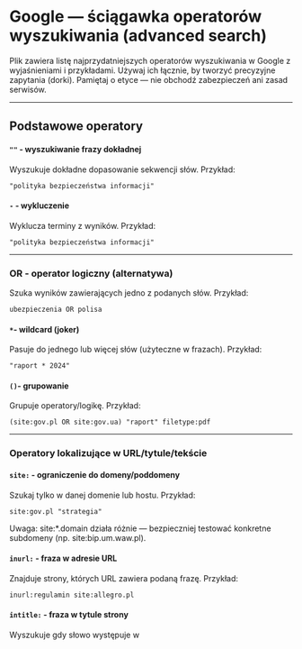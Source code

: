 # Google — ściągawka operatorów wyszukiwania (advanced search)

Plik zawiera listę najprzydatniejszych operatorów wyszukiwania w Google z wyjaśnieniami i przykładami. Używaj ich łącznie, by tworzyć precyzyjne zapytania (dorki). Pamiętaj o etyce — nie obchodź zabezpieczeń ani zasad serwisów.

---

## Podstawowe operatory

#### `""` - wyszukiwanie frazy dokładnej
Wyszukuje dokładne dopasowanie sekwencji słów.
Przykład:
```text
"polityka bezpieczeństwa informacji"
```
#### `-` - wykluczenie
Wyklucza terminy z wyników.
Przykład:
```text
"polityka bezpieczeństwa informacji"
```
---
### OR - operator logiczny (alternatywa)
Szuka wyników zawierających jedno z podanych słów.
Przykład:
```text
ubezpieczenia OR polisа
```
#### `*`- wildcard (joker)
Pasuje do jednego lub więcej słów (użyteczne w frazach).
Przykład:
```text
"raport * 2024"
```
#### `()`- grupowanie
Grupuje operatory/logikę.
Przykład:
```text
(site:gov.pl OR site:gov.ua) "raport" filetype:pdf
```
---
### Operatory lokalizujące w URL/tytule/tekście
#### `site:` - ograniczenie do domeny/poddomeny
Szukaj tylko w danej domenie lub hostu.
Przykład:
```text
site:gov.pl "strategia"
```
Uwaga: site:*.domain działa różnie — bezpieczniej testować konkretne subdomeny (np. site:bip.um.waw.pl).
#### `inurl:` - fraza w adresie URL
Znajduje strony, których URL zawiera podaną frazę.
Przykład:
```text
inurl:regulamin site:allegro.pl
```
#### `intitle:` - fraza w tytule strony
Wyszukuje gdy słowo występuje w <title>.
Przykład:
```text
intitle:"BIP" site:*.pl
```
#### `allintitle:` - wszystkie słowa muszą wystąpić w tytule
Przykład:
```text
allintitle: raport roczny 2024 site:gov.pl
```
#### `intext:` - słowo w treści strony
Przykład:
```text
intext:"incydent bezpieczeństwa" site:gov.pl
```
#### `allintext:` - wszystkie podane słowa w treści
Przykład:
```text
allintext: "backup" "procedura" "przywracanie"
```
#### `inanchor:` - tekst anchorów linków (mniej używane)
Przykład:
```text
inanchor:"więcej informacji" site:example.com
```
---
### Operatory plikowe i formaty
#### `filetype: / ext:` - typ pliku
Szukaj tylko określonego typu pliku (np. pdf, xlsx, docx).
Przykład:
```text
site:um.warszawa.pl filetype:pdf "rejestr umów"
```
ext: jest równoważny filetype: (czasem użyteczny w narzędziach).
---
### Zakresy, numery i daty
#### `..` - zakres liczb (numrange)
Przykład:
```text
"raport" 2018..2024 site:gov.pl
```
Użyteczne do lat, cen itp.
#### `AROUND(n)` - bliskość słów
Znajduje strony, gdzie dwa wyrażenia występują w odległości n słów.
Przykład:
```text
"incident response" AROUND(5) "policy"
```
---
### Specjalne / pomocnicze
#### `cache:` - zobacz kopię Google (może być ograniczone)
Przykład:
```text
cache:example.com
```
#### `related:` - strony podobne do podanego URL
Przykład:
```text
related:gov.pl
```
#### `link:` - strony linkujące do danego URL (często ograniczone / niestabilne)
Przykład:
```text
link:domena.pl
```
#### `source:` - w wyszukiwarce News (ograniczone do news.google.com)
Przykład:
```text
source:Poland "inflacja"
```
---
### Parametry URL (filtry, UI)
Możesz modyfikować linki Google bezpośrednio parametrami URL:
- tbs=qdr:h|d|w|m|y — filtr czasu (hour, day, week, month, year).
Przykład: tbs=qdr:y — ostatni rok.
- num= — liczba wyników na stronę (10..100).
Przykład: num=50.
- hl= — język interfejsu (hl=pl).
- as_qdr= — czas w niektórych kombinacjach (rzadziej używane).

Przykładowy kompletny URL:
https://www.google.com/search?q=site:gov.pl+filetype:pdf+%22raport%22&tbs=qdr:y&num=50&hl=pl
